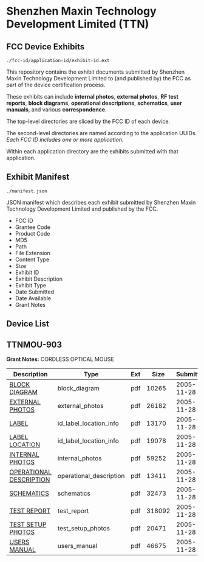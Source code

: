 # Shenzhen Maxin Technology Development Limited (TTN)
## FCC Device Exhibits

```
./fcc-id/application-id/exhibit-id.ext
```

This repository contains the exhibit documents submitted by Shenzhen Maxin Technology Development Limited to (and published by) the FCC as part of the device certification process.

These exhibits can include **internal photos**, **external photos**, **RF test reports**, **block diagrams**, **operational descriptions**, **schematics**, **user manuals**, and various **correspondence**.

The top-level directories are sliced by the FCC ID of each device.

The second-level directories are named according to the application UUIDs. *Each FCC ID includes one or more application.*

Within each application directory are the exhibits submitted with that application. 

## Exhibit Manifest

```
./manifest.json
```

JSON manifest which describes each exhibit submitted by Shenzhen Maxin Technology Development Limited and published by the FCC.

- FCC ID
- Grantee Code
- Product Code
- MD5
- Path
- File Extension
- Content Type
- Size
- Exhibit ID
- Exhibit Description
- Exhibit Type
- Date Submitted
- Date Available
- Grant Notes

## Device List
## TTNMOU-903
**Grant Notes:** CORDLESS OPTICAL MOUSE

| Description | Type | Ext | Size | Submitted | Available |
| ----------- | ---- | --- | ---- | --------- | --------- |
| [BLOCK DIAGRAM](TTNMOU-903/12e032715e0b5229d8bafd61b52d4781/606138.pdf) | block_diagram | pdf | 10265 | 2005-11-28 | 2005-11-28 |
| [EXTERNAL PHOTOS](TTNMOU-903/12e032715e0b5229d8bafd61b52d4781/606139.pdf) | external_photos | pdf | 26182 | 2005-11-28 | 2005-11-28 |
| [LABEL](TTNMOU-903/12e032715e0b5229d8bafd61b52d4781/606140.pdf) | id_label_location_info | pdf | 13170 | 2005-11-28 | 2005-11-28 |
| [LABEL LOCATION](TTNMOU-903/12e032715e0b5229d8bafd61b52d4781/606141.pdf) | id_label_location_info | pdf | 19078 | 2005-11-28 | 2005-11-28 |
| [INTERNAL PHOTOS](TTNMOU-903/12e032715e0b5229d8bafd61b52d4781/606142.pdf) | internal_photos | pdf | 59252 | 2005-11-28 | 2005-11-28 |
| [OPERATIONAL DESCRIPTION](TTNMOU-903/12e032715e0b5229d8bafd61b52d4781/565636.pdf) | operational_description | pdf | 13411 | 2005-11-28 | 2005-11-28 |
| [SCHEMATICS](TTNMOU-903/12e032715e0b5229d8bafd61b52d4781/606144.pdf) | schematics | pdf | 32473 | 2005-11-28 | 2005-11-28 |
| [TEST REPORT](TTNMOU-903/12e032715e0b5229d8bafd61b52d4781/606145.pdf) | test_report | pdf | 318092 | 2005-11-28 | 2005-11-28 |
| [TEST SETUP PHOTOS](TTNMOU-903/12e032715e0b5229d8bafd61b52d4781/606146.pdf) | test_setup_photos | pdf | 20471 | 2005-11-28 | 2005-11-28 |
| [USERS MANUAL](TTNMOU-903/12e032715e0b5229d8bafd61b52d4781/606147.pdf) | users_manual | pdf | 46675 | 2005-11-28 | 2005-11-28 |
